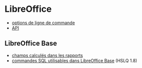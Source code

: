 # LibreOffice


- [options de ligne de commande](commandline.md)
- [API](api.md)

## LibreOffice Base

- [champs calculés dans les rapports](./reports)
- [commandes SQL utilisables dans LibreOffice Base](./sql) (HSLQ 1.8)

